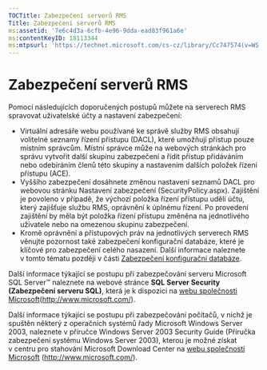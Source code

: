 ```yaml
---
TOCTitle: Zabezpečení serverů RMS
Title: Zabezpečení serverů RMS
ms:assetid: '7e6c4d3a-6cfb-4e96-9dda-ead83f961a6e'
ms:contentKeyID: 18113344
ms:mtpsurl: 'https://technet.microsoft.com/cs-cz/library/Cc747574(v=WS.10)'
---
```


Zabezpečení serverů RMS
=======================

Pomocí následujících doporučených postupů můžete na serverech RMS spravovat uživatelské účty a nastavení zabezpečení:

-   Virtuální adresáře webu používané ke správě služby RMS obsahují volitelné seznamy řízení přístupu (DACL), které umožňují přístup pouze místním správcům. Místní správce může na webových stránkách pro správu vytvořit další skupinu zabezpečení a řídit přístup přidáváním nebo odebíráním členů této skupiny a nastavením dalších položek řízení přístupu (ACE).
-   Vyššího zabezpečení dosáhnete změnou nastavení seznamů DACL pro webovou stránku Nastavení zabezpečení (SecurityPolicy.aspx). Zajištění je povoleno v případě, že výchozí položka řízení přístupu udělí účtu, který zajišťuje službu RMS, oprávnění k úplnému řízení. Po provedení zajištění by měla být položka řízení přístupu změněna na jednotlivého uživatele nebo na omezenou skupinu zabezpečení.
-   Kromě oprávnění a přístupových práv na jednotlivých serverech RMS věnujte pozornost také zabezpečení konfigurační databáze, které je klíčové pro zabezpečení celého nasazení. Další informace naleznete v tomto tématu později v části [Zabezpečení konfigurační databáze](https://technet.microsoft.com/e023b96f-81d0-45fb-8cc5-becaf6d47ae1).

Další informace týkající se postupu při zabezpečování serveru Microsoft SQL Server™ naleznete na webové stránce **SQL Server Security (Zabezpečení serveru SQL)**, která je k dispozici na [webu společnosti Microsoft](http://www.microsoft.com/)(http://www.microsoft.com/).

Další informace týkající se postupu při zabezpečování počítačů, v nichž je spuštěn některý z operačních systémů řady Microsoft Windows Server 2003, naleznete v příručce Windows Server 2003 Security Guide (Příručka zabezpečení systému Windows Server 2003), kterou je možné získat v centru pro stahování Microsoft Download Center na [webu společnosti Microsoft](http://www.microsoft.com/) (http://www.microsoft.com/).
